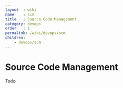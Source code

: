 ```yaml
---
layout  : wiki
name    : scm
title   : Source Code Management
category: devops
order   : 1
permalink: /wiki/devops/scm
children:
    - devops/scm
---
```

# Source Code Management
Todo